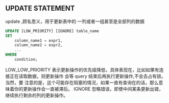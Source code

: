 ## UPDATE STATEMENT
update ,顾名思义，用于更新表中的 一列或者一组甚至是全部列的数据
```sql
UPDATE [LOW_PRIORITY] [IGNORE] table_name 
SET 
    column_name1 = expr1,
    column_name2 = expr2,
    ...
WHERE
    condition;
```

LOW_LOW_PRIORITY
表示更新操作的优先级降低，具体表现在，比如如果有连接正在读取数据，则更新操作 会等 query 结束后再执行更新操作,不会去占有锁。当然，要
注意的是，这个可能存在阻塞的情况，如果一直有查询在的话，那么意味着你的更新操作会一直被滞后。
IGNORE
忽略错误，即使中间某条更新出错，继续执行剩余的列的更新操作。